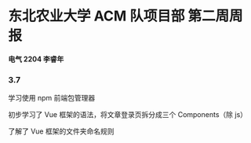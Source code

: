 # 东北农业大学 ACM 队项目部 第二周周报

**电气 2204 李睿年**

### 3.7

学习使用 npm 前端包管理器

初步学习了 Vue 框架的语法，将文章登录页拆分成三个 Components（除 js）

了解了 Vue 框架的文件夹命名规则
